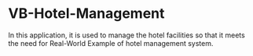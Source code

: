 # VB-Hotel-Management
In this application, it is used to manage the hotel facilities so that it meets the need for Real-World Example of hotel management system.
